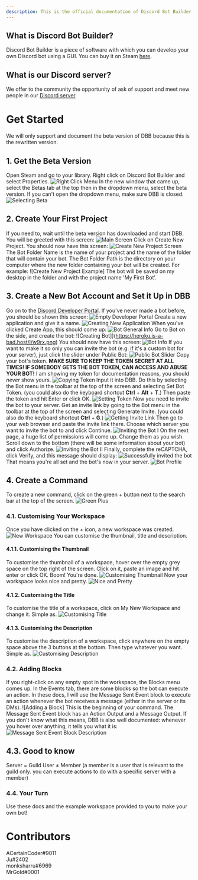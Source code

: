 ```yaml
---
description: This is the official documentation of Discord Bot Builder with the collaboration of the community.
---
```

## What is Discord Bot Builder?
Discord Bot Builder is a piece of software with which you can develop your own Discord bot using a GUI. You can buy it on Steam [here](https://store.steampowered.com/app/1119570/Discord_Bot_Builder/).

## What is our Discord server?
We offer to the community the opportunity of ask of support and meet new people in our [Discord server](https://discord.gg/PAzxTDw)

# Get Started

We will only support and document the beta version of DBB because this is the rewritten version.

## 1. Get the Beta Version

Open Steam and go to your library.
Right click on Discord Bot Builder and select Properties. ![Right Click Menu](https://heroku.is-a-bad.host/i/qvwi.png)
In the new window that came up, select the Betas tab at the top then in the dropdown menu, select the beta version. If you can't open the dropdown menu, make sure DBB is closed. ![Selecting Beta](https://heroku.is-a-bad.host/i/47eh.png)

## 2. Create Your First Project

If you need to, wait until the beta version has downloaded and start DBB. You will be greeted with this screen: ![Main Screen](https://heroku.is-a-bad.host/i/6cyb.png)
Click on Create New Project. You should now have this screen: ![Create New Project Screen](https://heroku.is-a-bad.host/i/j0aw.png)
The Bot Folder Name is the name of your project and the name of the folder that will contain your bot.
The Bot Folder Path is the directory on your computer where the new folder containing your bot will be created.
For example: ![Create New Project Example]
The bot will be saved on my desktop in the folder and with the project name 'My First Bot'.

## 3. Create a New Bot Account and Set it Up in DBB

Go on to the [Discord Developer Portal](https://discordapp.com/developers). If you've never made a bot before, you should be shown this screen: ![Empty Developer Portal](https://heroku.is-a-bad.host/i/njjm.png)
Create a new application and give it a name. ![Creating New Application](https://heroku.is-a-bad.host/i/0k7v.png)
When you've clicked Create App, this should come up: ![Bot General Info](https://heroku.is-a-bad.host/i/z2u6.png)
Go to Bot on the side, and create the bot: ![Creating Bot]](https://heroku.is-a-bad.host/i/w9rx.png)
You should now have this screen: ![Bot Info](https://heroku.is-a-bad.host/i/h8mz.png)
If you want to make it so only you can invite the bot \(e.g. if it's a custom bot for your server\), just click the slider under Public Bot: ![Public Bot Slider](https://heroku.is-a-bad.host/i/a55q.png)
Copy your bot's token. **MAKE SURE TO KEEP THE TOKEN SECRET AT ALL TIMES! IF SOMEBODY GETS THE BOT TOKEN, CAN ACCESS AND ABUSE YOUR BOT!** I am showing my token for documentation reasons, you should *never* show yours. ![Copying Token](https://heroku.is-a-bad.host/i/mcf1.png)
Input it into DBB. Do this by selecting the Bot menu in the toolbar at the top of the screen and selecting Set Bot Token. \(you could also do the keyboard shortcut **Ctrl** + **Alt** + **T**.\) Then paste the token and hit Enter or click OK. ![Setting Token](https://heroku.is-a-bad.host/i/esq5.png)
Now you need to invite the bot to your server. Get an invite link by going to the Bot menu in the toolbar at the top of the screen and selecting Generate Invite. \(you could also do the keyboard shortcut **Ctrl** + **G**.\) ![Getting Invite Link](https://heroku.is-a-bad.host/i/rvwr.png)
Then go to your web browser and paste the invite link there. Choose which server you want to invite the bot to and click Continue. ![Inviting the Bot I](https://heroku.is-a-bad.host/i/31l6.png)
On the next page, a huge list of permissions will come up. Change them as you wish. Scroll down to the bottom \(there will be some information about your bot\) and click Authorize. ![Inviting the Bot II](https://heroku.is-a-bad.host/i/fjii.png)
Finally, complete the reCAPTCHA, click Verify, and this message should display: ![Successfully invited the bot](https://heroku.is-a-bad.host/i/fgcr.png)
That means you're all set and the bot's now in your server. ![Bot Profile](https://heroku.is-a-bad.host/i/ww5x.png)

## 4. Create a Command

To create a new command, click on the green + button next to the search bar at the top of the screen. ![Green Plus](https://heroku.is-a-bad.host/i/4d54.png)

### 4.1. Customising Your Workspace

Once you have clicked on the + icon, a new workspace was created. ![New Workspace](https://heroku.is-a-bad.host/i/y4in.png)
You can customise the thumbnail, title and description.

#### 4.1.1. Customising the Thumbnail

To customise the thumbnail of a workspace, hover over the empty grey space on the top right of the screen. Click on it, paste an image and hit enter or click OK. Boom! You're done. ![Customising Thumbnail](https://heroku.is-a-bad.host/i/8une.png)
Now your workspace looks nice and pretty. ![Nice and Pretty](https://heroku.is-a-bad.host/i/nobz.png)

#### 4.1.2. Customising the Title

To customise the title of a workspace, click on My New Workspace and change it. Simple as. ![Customising Title](https://heroku.is-a-bad.host/i/j55a.png)

#### 4.1.3. Customising the Description

To customise the description of a workspace, click anywhere on the empty space above the 3 buttons at the bottom. Then type whatever you want. Simple as. ![Customising Description](https://heroku.is-a-bad.host/i/utk1.png)

### 4.2. Adding Blocks

If you right-click on any empty spot in the workspace, the Blocks menu comes up. In the Events tab, there are some blocks so the bot can execute an action. In these docs, I will use the Message Sent Event block to execute an action whenever the bot receives a message \(either in the server or its DMs\). ![Adding a Block]
This is the beginning of your command. The Message Sent Event block has an Action Output and a Message Output. If you don't know what this means, DBB is also well documented: whenever you hover over anything, it tells you what it is: ![Message Sent Event Block Description](https://heroku.is-a-bad.host/i/1duq.png)

## 4.3. Good to know

Server = Guild
User ≠ Member \(a member is a user that is relevant to the guild only. you can execute actions to do with a specific server with a member\)

### 4.4. Your Turn

Use these docs and the example workspace provided to you to make your own bot!


# Contributors

ACertainCoder#9011<br>
Ju#2402<br>
monksharru#6969<br>
MrGold#0001
